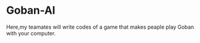 # Goban-AI
Here,my teamates will write codes of a game that makes peaple play Goban with your computer.
